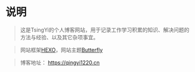 # 说明

> 这是TsingYi的个人博客网站，用于记录工作学习积累的知识、解决问题的方法与经验、以及其它杂项事宜。

> 网站框架[HEXO](https://hexo.io/zh-cn/)，网站主题[Butterfly](https://butterfly.js.org/)

> 博客地址： https://qingyi1220.cn